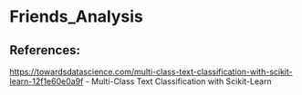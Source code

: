 # Friends_Analysis

## References:
https://towardsdatascience.com/multi-class-text-classification-with-scikit-learn-12f1e60e0a9f - Multi-Class Text Classification with Scikit-Learn



